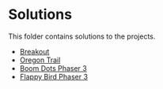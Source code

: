 # Solutions

This folder contains solutions to the projects. 

- [Breakout](breakout)
- [Oregon Trail](oregon-trail)
- [Boom Dots Phaser 3](https://github.com/soggybag/doom-bots-webpack)
- [Flappy Bird Phaser 3](https://github.com/soggybag/flappy-bird-webpack)